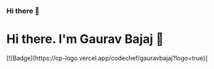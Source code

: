 ### Hi there 👋

<!--
**gauravbajaj27/gauravbajaj27** is a ✨ _special_ ✨ repository because its `README.md` (this file) appears on your GitHub profile.

Here are some ideas to get you started:

- 🔭 I’m currently working on ...
- 🌱 I’m currently learning ...
- 👯 I’m looking to collaborate on ...
- 🤔 I’m looking for help with ...
- 💬 Ask me about ...
- 📫 How to reach me: ...
- 😄 Pronouns: ...
- ⚡ Fun fact: ...
-->
<h1>
Hi there. I'm Gaurav Bajaj 👋
</h1>
<p>
[![Badge](https://cp-logo.vercel.app/codechef/gauravbajaj?logo=true)]
</p>
